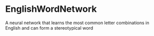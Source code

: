 # EnglishWordNetwork
A neural network that learns the most common letter combinations in English and can form a stereotypical word
